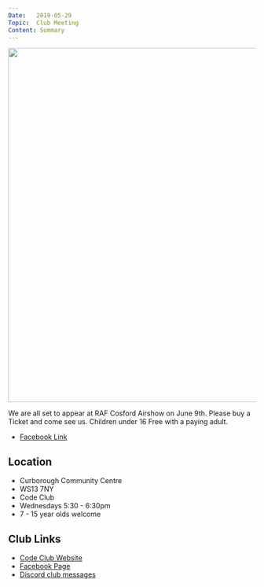 ```yaml
---
Date:   2019-05-29
Topic:  Club Meeting
Content: Summary
---
```

[<img width="960px" height="720" src="https://scontent.fbhx6-1.fna.fbcdn.net/v/t1.6435-9/61328718_2542426685770132_8432983855505342464_n.jpg?stp=dst-jpg_p720x720&_nc_cat=106&ccb=1-7&_nc_sid=730e14&_nc_ohc=GS6G9xhUHRMAX8B3DBf&_nc_ht=scontent.fbhx6-1.fna&edm=AKK4YLsEAAAA&oh=00_AfBcxV7Tp2D1t1Ula2CITIp92oyHlJ1VdBer4FL4W-MWTA&oe=654E3549"/>](https://scontent.fbhx6-1.fna.fbcdn.net/v/t1.6435-9/61328718_2542426685770132_8432983855505342464_n.jpg?stp=dst-jpg_p720x720&_nc_cat=106&ccb=1-7&_nc_sid=730e14&_nc_ohc=GS6G9xhUHRMAX8B3DBf&_nc_ht=scontent.fbhx6-1.fna&edm=AKK4YLsEAAAA&oh=00_AfBcxV7Tp2D1t1Ula2CITIp92oyHlJ1VdBer4FL4W-MWTA&oe=654E3549)

We are all set to appear at RAF Cosford Airshow on June 9th. Please buy a Ticket and come see us. Children under 16 Free with a paying adult.

* [Facebook Link](https://www.facebook.com/1481985248595237/posts/2067672920026464/)

## Location

* Curborough Community Centre
* WS13 7NY
* Code Club
* Wednesdays 5:30 - 6:30pm
* 7 - 15 year olds welcome

## Club Links

* [Code Club Website](https://lichfield-code-club.github.io/)
* [Facebook Page](https://www.facebook.com/LichfieldCoders)
* [Discord club messages](https://discord.gg/szz6xGK)
